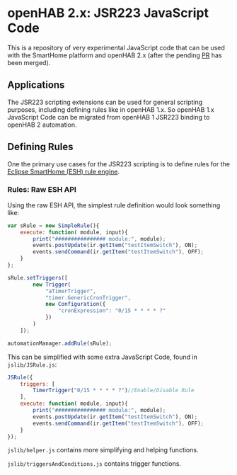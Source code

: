 # openHAB 2.x: JSR223 JavaScript  Code

This is a repository of very experimental JavaScript code that can be used with the SmartHome platform and openHAB 2.x (after the pending [PR](https://github.com/eclipse/smarthome/pull/1783) has been merged).

## Applications

The JSR223 scripting extensions can be used for general scripting purposes, including defining rules like in openHAB 1.x. So openHAB 1.x JavaScript  Code can be migrated from openHAB 1 JSR223 binding to openHAB 2 automation.

## Defining Rules

One the primary use cases for the JSR223 scripting is to define rules for the [Eclipse SmartHome (ESH) rule engine](http://www.eclipse.org/smarthome/documentation/features/rules.html).

### Rules: Raw ESH API

Using the raw ESH API, the simplest rule definition would look something like:


```JavaScript
var sRule = new SimpleRule(){
    execute: function( module, input){
        print("################ module:", module);
        events.postUpdate(ir.getItem("testItemSwitch"), ON);
        events.sendCommand(ir.getItem("testItemSwitch"), OFF);
    }
};

sRule.setTriggers([
        new Trigger(
            "aTimerTrigger", 
            "timer.GenericCronTrigger", 
            new Configuration({
                "cronExpression": "0/15 * * * * ?"
            })
        )
    ]);

automationManager.addRule(sRule);
```

This can be simplified with some extra JavaScript Code, found in `jslib/JSRule.js`:

```JavaScript
JSRule({
    triggers: [
        TimerTrigger("0/15 * * * * ?")//Enable/Disable Rule
    ],
    execute: function( module, input){
        print("################ module:", module);
        events.postUpdate(ir.getItem("testItemSwitch"), ON);
        events.sendCommand(ir.getItem("testItemSwitch"), OFF);
    }
});
```

`jslib/helper.js` contains more simplifying and helping functions.

`jslib/triggersAndConditions.js` contains trigger functions.

 

